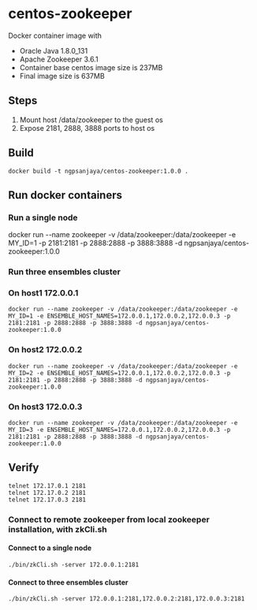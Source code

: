 # centos-zookeeper
Docker container image with
- Oracle Java 1.8.0_131
- Apache Zookeeper 3.6.1
- Container base centos image size is 237MB
- Final image size is 637MB

## Steps
1. Mount host /data/zookeeper to the guest os
2. Expose 2181, 2888, 3888 ports to host os

## Build
```
docker build -t ngpsanjaya/centos-zookeeper:1.0.0 .
```

## Run docker containers
### Run a single node
docker run --name zookeeper -v /data/zookeeper:/data/zookeeper -e MY_ID=1 -p 2181:2181 -p 2888:2888 -p 3888:3888 -d ngpsanjaya/centos-zookeeper:1.0.0

### Run three ensembles cluster
### On host1 172.0.0.1
```
docker run --name zookeeper -v /data/zookeeper:/data/zookeeper -e MY_ID=1 -e ENSEMBLE_HOST_NAMES=172.0.0.1,172.0.0.2,172.0.0.3 -p 2181:2181 -p 2888:2888 -p 3888:3888 -d ngpsanjaya/centos-zookeeper:1.0.0
```

### On host2 172.0.0.2
```
docker run --name zookeeper -v /data/zookeeper:/data/zookeeper -e MY_ID=2 -e ENSEMBLE_HOST_NAMES=172.0.0.1,172.0.0.2,172.0.0.3 -p 2181:2181 -p 2888:2888 -p 3888:3888 -d ngpsanjaya/centos-zookeeper:1.0.0
```

### On host3 172.0.0.3
```
docker run --name zookeeper -v /data/zookeeper:/data/zookeeper -e MY_ID=3 -e ENSEMBLE_HOST_NAMES=172.0.0.1,172.0.0.2,172.0.0.3 -p 2181:2181 -p 2888:2888 -p 3888:3888 -d ngpsanjaya/centos-zookeeper:1.0.0
```

## Verify
```
telnet 172.17.0.1 2181
telnet 172.17.0.2 2181
telnet 172.17.0.3 2181
```

### Connect to remote zookeeper from local zookeeper installation, with zkCli.sh

#### Connect to a single node
```
./bin/zkCli.sh -server 172.0.0.1:2181
```

#### Connect to three ensembles cluster
```
./bin/zkCli.sh -server 172.0.0.1:2181,172.0.0.2:2181,172.0.0.3:2181
```